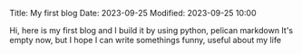 Title: My first blog
Date: 2023-09-25
Modified: 2023-09-25 10:00

Hi, here is my first blog and I build it by using python, pelican markdown
It's empty now, but I hope I can write somethings funny, useful about my life
